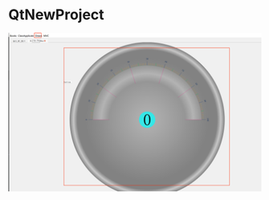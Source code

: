 # QtNewProject
![image](https://github.com/Vstornzw/QtNewProject/blob/main/picture/DashBoardOne.png)
